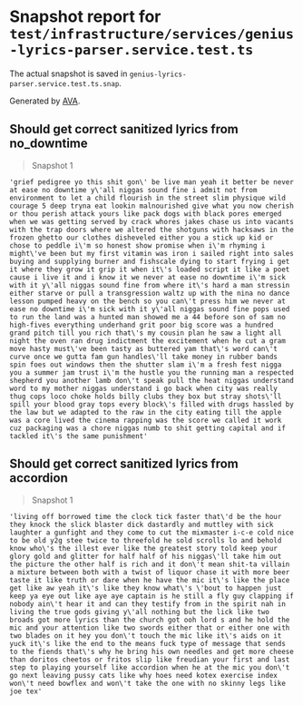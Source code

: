 # Snapshot report for `test/infrastructure/services/genius-lyrics-parser.service.test.ts`

The actual snapshot is saved in `genius-lyrics-parser.service.test.ts.snap`.

Generated by [AVA](https://avajs.dev).

## Should get correct sanitized lyrics from no_downtime

> Snapshot 1

    'grief pedigree yo this shit gon\' be live man yeah it better be never at ease no downtime y\'all niggas sound fine i admit not from environment to let a child flourish in the street slim physique wild courage 5 deep tryna eat lookin malnourished give what you now cherish or thou perish attack yours like pack dogs with black pores emerged when we was getting served by crack whores jakes chase us into vacants with the trap doors where we altered the shotguns with hacksaws in the frozen ghetto our clothes disheveled either you a stick up kid or chose to peddle i\'m so honest show promise when i\'m rhyming i might\'ve been but my first vitamin was iron i sailed right into sales buying and supplying burner and fishscale dying to start frying i get it where they grow it grip it when it\'s loaded script it like a poet cause i live it and i know it we never at ease no downtime i\'m sick with it y\'all niggas sound fine from where it\'s hard a man stressin either starve or pull a transgression waltz up with the nina no dance lesson pumped heavy on the bench so you can\'t press him we never at ease no downtime i\'m sick with it y\'all niggas sound fine pops used to run the land was a hunted man showed me a 44 before son of sam no high-fives everything underhand grit poor big score was a hundred grand pitch till you rich that\'s my cousin plan he saw a light all night the oven ran drug indictment the excitement when he cut a gram move hasty must\'ve been tasty as buttered yam that\'s word can\'t curve once we gutta fam gun handles\'ll take money in rubber bands spin foes out windows then the shutter slam i\'m a fresh fest nigga you a summer jam trust i\'m the hustle you the running man a respected shepherd you another lamb don\'t speak pull the heat niggas understand word to my mother niggas understand i go back when city was really thug cops loco choke holds billy clubs they box but stray shots\'ll spill your blood gray tops every block\'s filled with drugs hassled by the law but we adapted to the raw in the city eating till the apple was a core lived the cinema rapping was the score we called it work cuz packaging was a chore niggas numb to shit getting capital and if tackled it\'s the same punishment'

## Should get correct sanitized lyrics from accordion

> Snapshot 1

    'living off borrowed time the clock tick faster that\'d be the hour they knock the slick blaster dick dastardly and muttley with sick laughter a gunfight and they come to cut the mixmaster i-c-e cold nice to be old y2g stee twice to threefold he sold scrolls lo and behold know who\'s the illest ever like the greatest story told keep your glory gold and glitter for half half of his niggas\'ll take him out the picture the other half is rich and it don\'t mean shit-ta villain a mixture between both with a twist of liquor chase it with more beer taste it like truth or dare when he have the mic it\'s like the place get like aw yeah it\'s like they know what\'s \'bout to happen just keep ya eye out like aye aye captain is he still a fly guy clapping if nobody ain\'t hear it and can they testify from in the spirit nah in living the true gods giving y\'all nothing but the lick like two broads got more lyrics than the church got ooh lord s and he hold the mic and your attention like two swords either that or either one with two blades on it hey you don\'t touch the mic like it\'s aids on it yuck it\'s like the end to the means fuck type of message that sends to the fiends that\'s why he bring his own needles and get more cheese than doritos cheetos or fritos slip like freudian your first and last step to playing yourself like accordion when he at the mic you don\'t go next leaving pussy cats like why hoes need kotex exercise index won\'t need bowflex and won\'t take the one with no skinny legs like joe tex'

